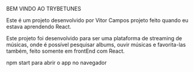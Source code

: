 BEM VINDO AO TRYBETUNES

Este é um projeto desenvolvido por Vitor Campos
projeto feito quando eu estava aprendendo React.

Este projeto foi desenvolvido para ser uma plataforma de streaming de músicas, onde é possível pesquisar albums, ouvir músicas e favorita-las também, feito somente em frontEnd com React.


npm start para abrir o app no navegador

